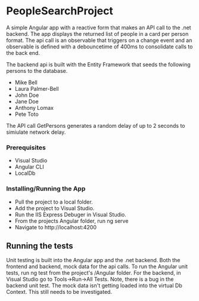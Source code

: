 # PeopleSearchProject
A simple Angular app with a reactive form that makes an API call to the .net backend. The app displays the returned list of people in a card per person format. The api call is an observable that triggers on a change event and an observable is defined with a debouncetime of 400ms to consolidate calls to the back end. 

The backend api is built with the Entity Framework that seeds the following persons to the database.
- Mike Bell
- Laura Palmer-Bell
- John Doe
- Jane Doe
- Anthony Lomax
- Pete Toto

The API call GetPersons generates a random delay of up to 2 seconds to simiulate network delay.  

### Prerequisites
- Visual Studio
- Angular CLI
- LocalDb

### Installing/Running the App
- Pull the project to a local folder.
- Add the project to Visual Studio.
- Run the IIS Express Debuger in Visual Studio.
- From the projects Angular folder, run ng serve
- Navigate to http://localhost:4200

## Running the tests
Unit testing is built into the Angular app and the .net backend. 
Both the frontend and backend, mock data for the api calls. 
To run the Angular unit tests, run ng test from the project's /Angular folder. 
For the backend, in Visual Studio go to Tools->Run->All Tests.
Note, there is a bug in the backend unit test. The mock data isn't getting loaded into the virtual Db Context. This still needs to be investigated.  
